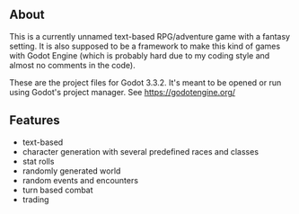 ## About

This is a currently unnamed text-based RPG/adventure game with a fantasy setting. It is also supposed to be a framework to make this kind of games with Godot Engine (which is probably hard due to my coding style and almost no comments in the code).

These are the project files for Godot 3.3.2. It's meant to be opened or run using Godot's project manager. See https://godotengine.org/

## Features
* text-based
* character generation with several predefined races and classes
* stat rolls
* randomly generated world
* random events and encounters
* turn based combat
* trading

